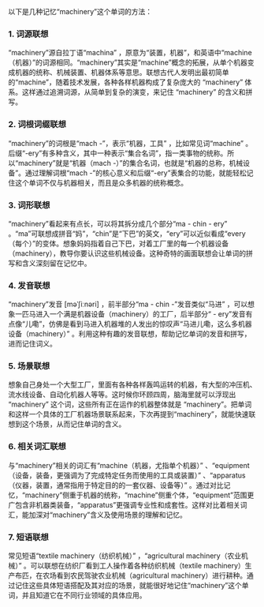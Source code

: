 以下是几种记忆“machinery”这个单词的方法：

### 1. 词源联想
“machinery”源自拉丁语“machina” ，原意为“装置，机器”，和英语中“machine（机器）”的词源相同。“machinery”其实是“machine”概念的拓展，从单个机器变成机器的统称、机械装置、机器体系等意思。联想古代人发明出最初简单的“machine”，随着技术发展，各种各样机器构成了复杂庞大的 “machinery” 体系。这样通过追溯词源，从简单到复杂的演变，来记住 “machinery” 的含义和拼写。

### 2. 词根词缀联想
“machinery”的词根是“mach -”，表示“机器，工具” ，比如常见词“machine” 。后缀“-ery”有多种含义，其中一种表示“集合名词”，指一类事物的统称。所以“machinery”就是“机器（mach -）”的集合名词，也就是“机器的总称，机械设备”。通过理解词根“mach -”的核心意义和后缀“-ery”表集合的功能，就能轻松记住这个单词不仅与机器相关，而且是众多机器的统称概念。 

### 3. 词形联想
“machinery”看起来有点长，可以将其拆分成几个部分“ma - chin - ery” 。“ma”可联想成拼音“妈”，“chin”是“下巴”的英文，“ery”可以近似看成“every（每个）”的变体。想象妈妈指着自己下巴，对着工厂里的每一个机器设备（machinery），教导你要认识这些机械设备。这种奇特的画面联想会让单词的拼写和含义深刻留在记忆中。

### 4. 发音联想
“machinery”发音 [məˈʃiːnəri] ，前半部分“ma - chin -”发音类似“马进” ，可以想象一匹马进入一个满是机器设备（machinery）的工厂，后半部分“ - ery”发音有点像“儿嘞”，仿佛是看到马进入机器堆的人发出的惊叹声“马进儿嘞，这么多机器设备（machinery）” 。利用这种有趣的发音联想，帮助记忆单词的发音和拼写，进而记住词义。

### 5. 场景联想
想象自己身处一个大型工厂，里面有各种各样轰鸣运转的机器，有大型的冲压机、流水线设备、自动化机器人等等。这时候你环顾四周，脑海里就可以浮现出 “machinery” 这个词，这些所有正在运作的机器整体就是 “machinery”。把单词和这样一个具体的工厂机器场景联系起来，下次再提到“machinery”，就能快速联想到这个场景，从而记住单词的含义。

### 6. 相关词汇联想
与“machinery”相关的词汇有“machine（机器，尤指单个机器）” 、“equipment（设备，装备，更强调为了完成特定任务而使用的工具或装置）” 、“apparatus（仪器，装置，通常指用于特定目的的一套仪器、设备等）” 。通过对比记忆，“machinery”侧重于机器的统称，“machine”侧重个体，“equipment”范围更广包含非机器类装备，“apparatus”更强调专业性和成套性。这样对比着相关词汇，能加深对“machinery”含义及使用场景的理解和记忆。

### 7. 短语联想
常见短语“textile machinery（纺织机械）” ，“agricultural machinery（农业机械）” 。可以联想在纺织厂看到工人操作着各种纺织机械（textile machinery）生产布匹，在农场看到农民驾驶农业机械（agricultural machinery）进行耕种。通过记住这些具体短语搭配及其对应的场景，就能很好地记住“machinery”这个单词，并且知道它在不同行业领域的具体应用。 